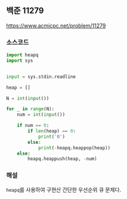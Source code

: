 ## 백준 11279
https://www.acmicpc.net/problem/11279
### 소스코드
```py
import heapq
import sys


input = sys.stdin.readline

heap = []

N = int(input())

for _ in range(N):
    num = int(input())

    if num == 0:
        if len(heap) == 0:
            print('0')
        else:
            print(-heapq.heappop(heap))
    else:
        heapq.heappush(heap, -num)
```

### 해설
`heapq`를 사용하여 구현산 간단한 우선순위 큐 문제다.
